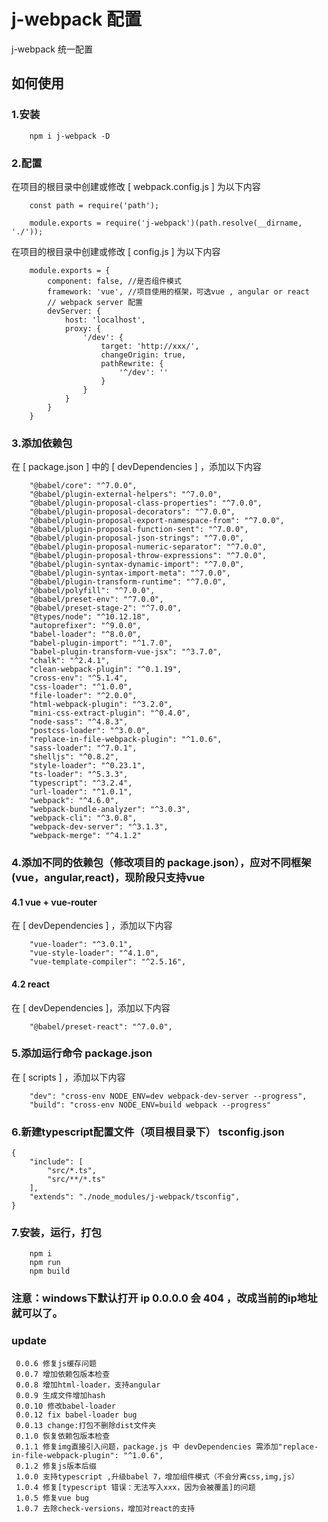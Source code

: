 # j-webpack 配置
j-webpack 统一配置

## 如何使用

### 1.安装

```
    npm i j-webpack -D
```

### 2.配置

在项目的根目录中创建或修改 [ webpack.config.js ] 为以下内容
```
    const path = require('path');

    module.exports = require('j-webpack')(path.resolve(__dirname, './'));
```

在项目的根目录中创建或修改 [ config.js ] 为以下内容
```
    module.exports = {
        component: false, //是否组件模式
        framework: 'vue', //项目使用的框架，可选vue , angular or react
        // webpack server 配置
        devServer: {
            host: 'localhost',
            proxy: {
                '/dev': {
                    target: 'http://xxx/',
                    changeOrigin: true,
                    pathRewrite: {
                        '^/dev': ''
                    }
                }
            }
        }
    }
```

### 3.添加依赖包

在 [ package.json ] 中的 [ devDependencies ] ，添加以下内容
```
    "@babel/core": "^7.0.0",
    "@babel/plugin-external-helpers": "^7.0.0",
    "@babel/plugin-proposal-class-properties": "^7.0.0",
    "@babel/plugin-proposal-decorators": "^7.0.0",
    "@babel/plugin-proposal-export-namespace-from": "^7.0.0",
    "@babel/plugin-proposal-function-sent": "^7.0.0",
    "@babel/plugin-proposal-json-strings": "^7.0.0",
    "@babel/plugin-proposal-numeric-separator": "^7.0.0",
    "@babel/plugin-proposal-throw-expressions": "^7.0.0",
    "@babel/plugin-syntax-dynamic-import": "^7.0.0",
    "@babel/plugin-syntax-import-meta": "^7.0.0",
    "@babel/plugin-transform-runtime": "^7.0.0",
    "@babel/polyfill": "^7.0.0",
    "@babel/preset-env": "^7.0.0",
    "@babel/preset-stage-2": "^7.0.0",
    "@types/node": "^10.12.18",
    "autoprefixer": "^9.0.0",
    "babel-loader": "^8.0.0",
    "babel-plugin-import": "^1.7.0",
    "babel-plugin-transform-vue-jsx": "^3.7.0",
    "chalk": "^2.4.1",
    "clean-webpack-plugin": "^0.1.19",
    "cross-env": "^5.1.4",
    "css-loader": "^1.0.0",
    "file-loader": "^2.0.0",
    "html-webpack-plugin": "^3.2.0",
    "mini-css-extract-plugin": "^0.4.0",
    "node-sass": "^4.8.3",
    "postcss-loader": "^3.0.0",
    "replace-in-file-webpack-plugin": "^1.0.6",
    "sass-loader": "^7.0.1",
    "shelljs": "^0.8.2",
    "style-loader": "^0.23.1",
    "ts-loader": "^5.3.3",
    "typescript": "^3.2.4",
    "url-loader": "^1.0.1",
    "webpack": "^4.6.0",
    "webpack-bundle-analyzer": "^3.0.3",
    "webpack-cli": "^3.0.8",
    "webpack-dev-server": "^3.1.3",
    "webpack-merge": "^4.1.2"
```

### 4.添加不同的依赖包（修改项目的 package.json），应对不同框架(vue，angular,react)，现阶段只支持vue

#### 4.1 vue + vue-router

在 [ devDependencies ] ，添加以下内容
```
    "vue-loader": "^3.0.1",
    "vue-style-loader": "^4.1.0",
    "vue-template-compiler": "^2.5.16",
```

#### 4.2 react

在 [ devDependencies ]，添加以下内容
```
    "@babel/preset-react": "^7.0.0",
```

### 5.添加运行命令 package.json

在 [ scripts ] ，添加以下内容

```
    "dev": "cross-env NODE_ENV=dev webpack-dev-server --progress",
    "build": "cross-env NODE_ENV=build webpack --progress"
```

### 6.新建typescript配置文件（项目根目录下） tsconfig.json
```
{
    "include": [
        "src/*.ts",
        "src/**/*.ts"
    ],
    "extends": "./node_modules/j-webpack/tsconfig",
}
```

### 7.安装，运行，打包

```
    npm i
    npm run 
    npm build
```

### 注意：windows下默认打开 ip 0.0.0.0 会 404 ，改成当前的ip地址就可以了。

### update
```
 0.0.6 修复js缓存问题
 0.0.7 增加依赖包版本检查
 0.0.8 增加html-loader，支持angular
 0.0.9 生成文件增加hash
 0.0.10 修改babel-loader
 0.0.12 fix babel-loader bug
 0.0.13 change:打包不删除dist文件夹
 0.1.0 恢复依赖包版本检查
 0.1.1 修复img直接引入问题，package.js 中 devDependencies 需添加"replace-in-file-webpack-plugin": "^1.0.6",
 0.1.2 修复js版本后缀
 1.0.0 支持typescript ,升级babel 7，增加组件模式（不会分离css,img,js）
 1.0.4 修复[typescript 错误：无法写入xxx，因为会被覆盖]的问题
 1.0.5 修复vue bug
 1.0.7 去除check-versions，增加对react的支持
```



